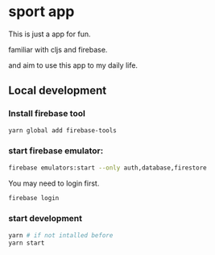 # sport app

This is just a app for fun.

familiar with cljs and firebase.

and aim to use this app to my daily life.

## Local development

### Install firebase tool

```bash
yarn global add firebase-tools	
```

### start firebase emulator:

```bash
firebase emulators:start --only auth,database,firestore
```

You may need to login first.

```bash
firebase login 
```

### start development

```bash
yarn # if not intalled before
yarn start
```


